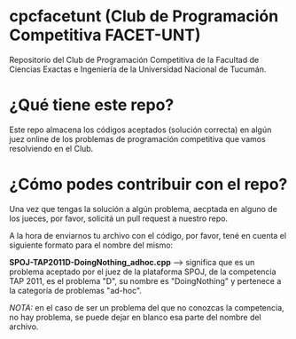 # cpcfacetunt (Club de Programación Competitiva FACET-UNT)
Repositorio del Club de Programación Competitiva de la Facultad de Ciencias Exactas e Ingeniería de la Universidad Nacional de Tucumán.

# ¿Qué tiene este repo?
Este repo almacena los códigos aceptados (solución correcta) en algún juez online de los problemas de programación competitiva que vamos resolviendo en el Club.

# ¿Cómo podes contribuir con el repo?
Una vez que tengas la solución a algún problema, aecptada en alguno de los jueces, por favor, solicitá un pull request a nuestro repo.

A la hora de enviarnos tu archivo con el código, por favor, tené en cuenta el siguiente formato para el nombre del mismo:

**SPOJ-TAP2011D-DoingNothing_adhoc.cpp**   --> significa que es un problema aceptado por el juez de la plataforma SPOJ, de la competencia TAP 2011, es el problema "D", su nombre es "DoingNothing" y pertenece a la categoría de problemas "ad-hoc".

*NOTA:* en el caso de ser un problema del que no conozcas la competencia, no hay problema, se puede dejar en blanco esa parte del nombre del archivo.




